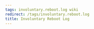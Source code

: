 ```yaml
---
tags: involuntary.reboot.log wiki
redirect: /tags/involuntary.reboot.log
title: Involuntary Reboot Log
---
```


